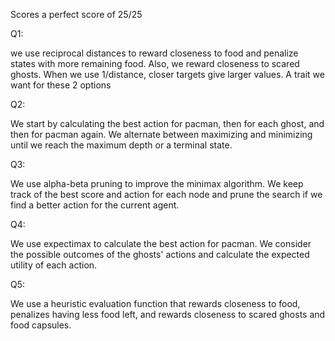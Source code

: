 Scores a perfect score of 25/25


Q1:

we use reciprocal distances to reward closeness to food and penalize states with more remaining food. Also, we reward closeness to scared ghosts.
When we use 1/distance, closer targets give larger values. A trait we want for these 2 options

Q2:

We start by calculating the best action for pacman, then for each ghost, and then for pacman again. We alternate between maximizing and minimizing until we reach the maximum depth or a terminal state.

Q3:

We use alpha-beta pruning to improve the minimax algorithm. We keep track of the best score and action for each node and prune the search if we find a better action for the current agent.

Q4:

We use expectimax to calculate the best action for pacman. We consider the possible outcomes of the ghosts' actions and calculate the expected utility of each action.

Q5:

We use a heuristic evaluation function that rewards closeness to food, penalizes having less food left, and rewards closeness to scared ghosts and food capsules.

